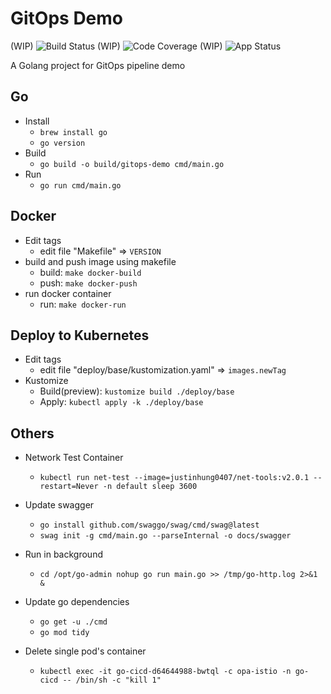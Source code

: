 # GitOps Demo

(WIP) ![Build Status]()
(WIP) ![Code Coverage]()
(WIP) ![App Status]()

A Golang project for GitOps pipeline demo

## Go

- Install
    - `brew install go`
    - `go version`
- Build
    - `go build -o build/gitops-demo cmd/main.go`
- Run
    - `go run cmd/main.go`


## Docker

- Edit tags
    - edit file "Makefile" => `VERSION`
- build and push image using makefile
    - build: `make docker-build`
    - push: `make docker-push`
- run docker container
    - run: `make docker-run`

## Deploy to Kubernetes

- Edit tags
    - edit file "deploy/base/kustomization.yaml" => `images.newTag`
- Kustomize
    - Build(preview): `kustomize build ./deploy/base`
    - Apply: `kubectl apply -k ./deploy/base`

## Others

- Network Test Container
    - `kubectl run net-test --image=justinhung0407/net-tools:v2.0.1 --restart=Never -n default sleep 3600`

- Update swagger
  - `go install github.com/swaggo/swag/cmd/swag@latest`
  - `swag init -g cmd/main.go --parseInternal -o docs/swagger`

- Run in background
    - `cd /opt/go-admin nohup go run main.go >> /tmp/go-http.log 2>&1 &`

- Update go dependencies
    - `go get -u ./cmd`
    - `go mod tidy`

- Delete single pod's container
    - `kubectl exec -it go-cicd-d64644988-bwtql -c opa-istio -n go-cicd -- /bin/sh -c "kill 1"`